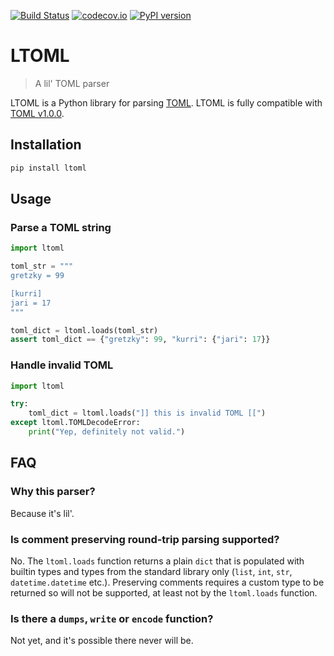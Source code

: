 [![Build Status](https://github.com/hukkinj1/ltoml/workflows/Tests/badge.svg?branch=master)](https://github.com/hukkinj1/ltoml/actions?query=workflow%3ATests+branch%3Amaster+event%3Apush)
[![codecov.io](https://codecov.io/gh/hukkinj1/ltoml/branch/master/graph/badge.svg)](https://codecov.io/gh/hukkinj1/ltoml)
[![PyPI version](https://img.shields.io/pypi/v/ltoml)](https://pypi.org/project/ltoml)

# LTOML

> A lil' TOML parser

LTOML is a Python library for parsing [TOML](https://toml.io).
LTOML is fully compatible with [TOML v1.0.0](https://toml.io/en/v1.0.0).

## Installation

```bash
pip install ltoml
```

## Usage

### Parse a TOML string

```python
import ltoml

toml_str = """
gretzky = 99

[kurri]
jari = 17
"""

toml_dict = ltoml.loads(toml_str)
assert toml_dict == {"gretzky": 99, "kurri": {"jari": 17}}
```

### Handle invalid TOML

```python
import ltoml

try:
    toml_dict = ltoml.loads("]] this is invalid TOML [[")
except ltoml.TOMLDecodeError:
    print("Yep, definitely not valid.")
```

## FAQ

### Why this parser?

Because it's lil'.

### Is comment preserving round-trip parsing supported?

No. The `ltoml.loads` function returns a plain `dict` that is populated with builtin types and types from the standard library only
(`list`, `int`, `str`, `datetime.datetime` etc.).
Preserving comments requires a custom type to be returned so will not be supported,
at least not by the `ltoml.loads` function.

### Is there a `dumps`, `write` or `encode` function?

Not yet, and it's possible there never will be.
